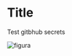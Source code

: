 # Title

Test gitbhub secrets

![figura](https://img.shields.io/github/license/Flexiana/notion-to-md)


